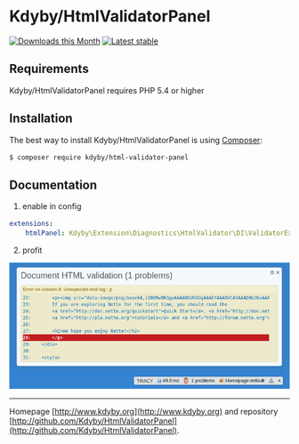 Kdyby/HtmlValidatorPanel
======

[![Downloads this Month](https://img.shields.io/packagist/dm/kdyby/html-validator-panel.svg)](https://packagist.org/packages/kdyby/html-validator-panel)
[![Latest stable](https://img.shields.io/packagist/v/kdyby/html-validator-panel.svg)](https://packagist.org/packages/kdyby/html-validator-panel)


Requirements
------------

Kdyby/HtmlValidatorPanel requires PHP 5.4 or higher


Installation
------------

The best way to install Kdyby/HtmlValidatorPanel is using  [Composer](http://getcomposer.org/):

```sh
$ composer require kdyby/html-validator-panel
```


Documentation
------------


1) enable in config

```yml
extensions:
	htmlPanel: Kdyby\Extension\Diagnostics\HtmlValidator\DI\ValidatorExtension
```


2) profit

![example](https://raw.githubusercontent.com/Kdyby/HtmlValidatorPanel/master/docs/example.png)



-----

Homepage [http://www.kdyby.org](http://www.kdyby.org) and repository [http://github.com/Kdyby/HtmlValidatorPanel](http://github.com/Kdyby/HtmlValidatorPanel).
